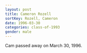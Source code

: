 ```yaml
---
layout: post
title: Cameron Rozell
sortKey: Rozell, Cameron
date: 1996-03-30
categories: class-of-1993
gender: male
---
```

Cam passed away on March 30, 1996.
